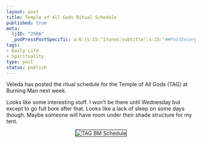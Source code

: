 ```yaml
--- 
layout: post
title: Temple of All Gods Ritual Schedule
published: true
meta: 
  ljID: "2586"
  _podPressPostSpecific: a:6:{s:15:"itunes:subtitle";s:15:"##PostExcerpt##";s:14:"itunes:summary";s:15:"##PostExcerpt##";s:15:"itunes:keywords";s:17:"##WordPressCats##";s:13:"itunes:author";s:10:"##Global##";s:15:"itunes:explicit";s:7:"Default";s:12:"itunes:block";s:7:"Default";}
tags: 
- Daily Life
- Spirituality
type: post
status: publish
---
```

Veleda has posted the ritual schedule for the Temple of All Gods (TAG) at Burning Man next week.

Looks like some interesting stuff. I won't be there until Wednesday but except to go full bore after that. Looks like a lack of sleep on some days though. Maybe someone will have room under their shade structure for my tent.
<p align="center"><img border="1" alt="TAG BM Schedule" src="http://www.arcanology.com/images/rituals2006a.jpg" /></p>
